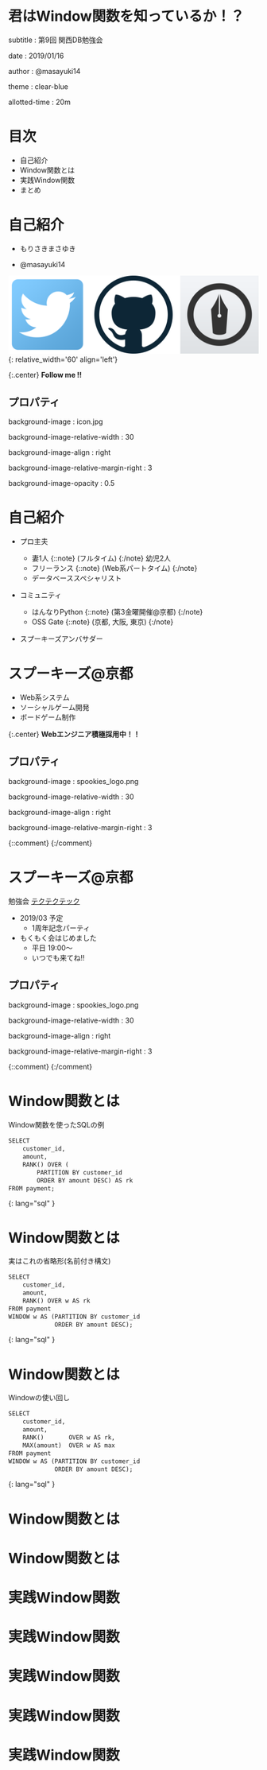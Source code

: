 # 君はWindow関数を知っているか！？

subtitle
:   第9回 関西DB勉強会

date
:   2019/01/16

author
:   @masayuki14

theme
:   clear-blue

allotted-time
:   20m


# 目次

- 自己紹介
- Window関数とは
- 実践Window関数
- まとめ


# 自己紹介

- もりさきまさゆき

- @masayuki14

![](icons.png){: relative_width='60' align='left'}


{:.center}
**Follow me !!**


## プロパティ

background-image
:   icon.jpg

background-image-relative-width
:   30

background-image-align
:   right

background-image-relative-margin-right
:   3

background-image-opacity
:   0.5

# 自己紹介

- プロ主夫
    - 妻1人 {::note} (フルタイム) {:/note} 幼児2人
    - フリーランス {::note} (Web系パートタイム) {:/note}
    - データベーススペシャリスト

- コミュニティ
    - はんなりPython {::note} (第3金曜開催@京都) {:/note}
    - OSS Gate {::note} (京都, 大阪, 東京) {:/note}

- スプーキーズアンバサダー

# スプーキーズ@京都

- Web系システム
- ソーシャルゲーム開発
- ボードゲーム制作

{:.center}
**Webエンジニア積極採用中！！**

## プロパティ

background-image
:   spookies_logo.png

background-image-relative-width
:   30

background-image-align
:   right

background-image-relative-margin-right
:   3

{::comment}
{:/comment}


# スプーキーズ@京都

勉強会 [テクテクテック](https://goo.gl/hXXafu)

- 2019/03 予定
    - 1周年記念パーティ
- もくもく会はじめました
    - 平日 19:00〜
    - いつでも来てね!!

## プロパティ

background-image
:   spookies_logo.png

background-image-relative-width
:   30

background-image-align
:   right

background-image-relative-margin-right
:   3

{::comment}
{:/comment}


# Window関数とは

Window関数を使ったSQLの例

```
SELECT
    customer_id,
    amount,
    RANK() OVER (
        PARTITION BY customer_id
        ORDER BY amount DESC) AS rk
FROM payment;
```
{: lang="sql" }

# Window関数とは

実はこれの省略形(名前付き構文)

```
SELECT
    customer_id,
    amount,
    RANK() OVER w AS rk
FROM payment
WINDOW w AS (PARTITION BY customer_id
             ORDER BY amount DESC);
```
{: lang="sql" }

# Window関数とは

Windowの使い回し

```
SELECT
    customer_id,
    amount,
    RANK()       OVER w AS rk,
    MAX(amount)  OVER w AS max
FROM payment
WINDOW w AS (PARTITION BY customer_id
             ORDER BY amount DESC);
```
{: lang="sql" }

# Window関数とは

# Window関数とは

# 実践Window関数

# 実践Window関数

# 実践Window関数

# 実践Window関数

# 実践Window関数

